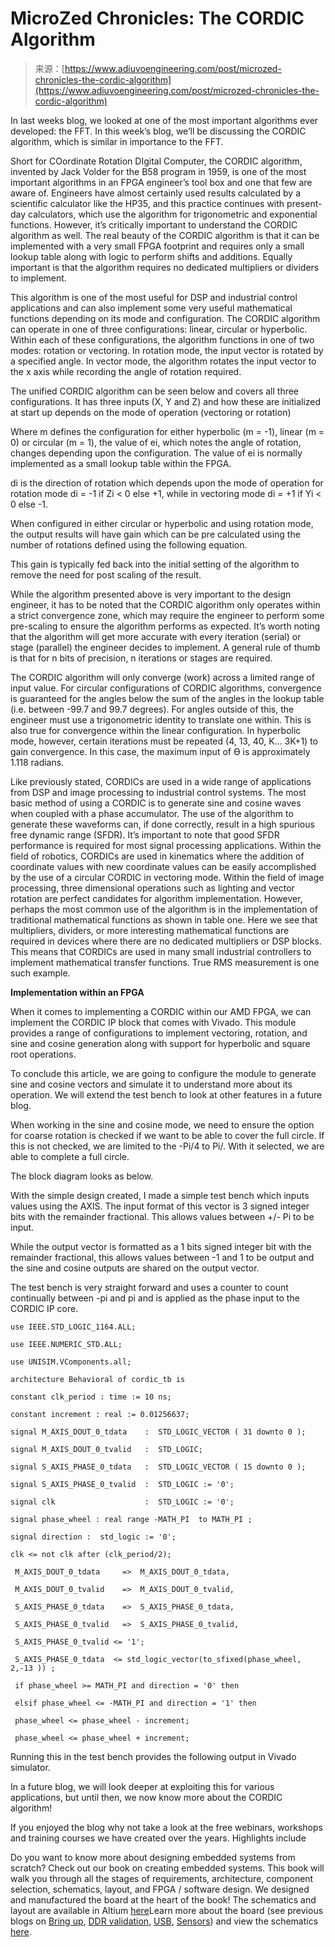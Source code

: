 <!--yml
category: 未分类
date: 2024-05-27 14:55:07
-->

# MicroZed Chronicles: The CORDIC Algorithm

> 来源：[https://www.adiuvoengineering.com/post/microzed-chronicles-the-cordic-algorithm](https://www.adiuvoengineering.com/post/microzed-chronicles-the-cordic-algorithm)

In last weeks blog, we looked at one of the most important algorithms ever developed: the FFT. In this week’s blog, we’ll be discussing the CORDIC algorithm, which is similar in importance to the FFT.

Short for COordinate Rotation DIgital Computer, the CORDIC algorithm, invented by Jack Volder for the B58 program in 1959, is one of the most important algorithms in an FPGA engineer’s tool box and one that few are aware of. Engineers have almost certainly used results calculated by a scientific calculator like the HP35, and this practice continues with present-day calculators, which use the algorithm for trigonometric and exponential functions. However, it’s critically important to understand the CORDIC algorithm as well. The real beauty of the CORDIC algorithm is that it can be implemented with a very small FPGA footprint and requires only a small lookup table along with logic to perform shifts and additions. Equally important is that the algorithm requires no dedicated multipliers or dividers to implement.

This algorithm is one of the most useful for DSP and industrial control applications and can also implement some very useful mathematical functions depending on its mode and configuration. The CORDIC algorithm can operate in one of three configurations: linear, circular or hyperbolic. Within each of these configurations, the algorithm functions in one of two modes: rotation or vectoring. In rotation mode, the input vector is rotated by a specified angle. In vector mode, the algorithm rotates the input vector to the x axis while recording the angle of rotation required.

The unified CORDIC algorithm can be seen below and covers all three configurations. It has three inputs (X, Y and Z) and how these are initialized at start up depends on the mode of operation (vectoring or rotation)

Where m defines the configuration for either hyperbolic (m = -1), linear (m = 0) or circular (m = 1), the value of ei, which notes the angle of rotation, changes depending upon the configuration. The value of ei is normally implemented as a small lookup table within the FPGA.

di is the direction of rotation which depends upon the mode of operation for rotation mode di = -1 if Zi < 0 else +1, while in vectoring mode di = +1 if Yi < 0 else -1. 

When configured in either circular or hyperbolic and using rotation mode, the output results will have gain which can be pre calculated using the number of rotations defined using the following equation.

This gain is typically fed back into the initial setting of the algorithm to remove the need for post scaling of the result.

While the algorithm presented above is very important to the design engineer, it has to be noted that the CORDIC algorithm only operates within a strict convergence zone, which may require the engineer to perform some pre-scaling to ensure the algorithm performs as expected. It’s worth noting that the algorithm will get more accurate with every iteration (serial) or stage (parallel) the engineer decides to implement. A general rule of thumb is that for n bits of precision, n iterations or stages are required.

The CORDIC algorithm will only converge (work) across a limited range of input value. For circular configurations of CORDIC algorithms, convergence is guaranteed for the angles below the sum of the angles in the lookup table (i.e. between -99.7 and 99.7 degrees). For angles outside of this, the engineer must use a trigonometric identity to translate one within. This is also true for convergence within the linear configuration. In hyperbolic mode, however, certain iterations must be repeated (4, 13, 40, K… 3K+1) to gain convergence. In this case, the maximum input of Ɵ is approximately 1.118 radians.

Like previously stated, CORDICs are used in a wide range of applications from DSP and image processing to industrial control systems. The most basic method of using a CORDIC is to generate sine and cosine waves when coupled with a phase accumulator. The use of the algorithm to generate these waveforms can, if done correctly, result in a high spurious free dynamic range (SFDR). It’s important to note that good SFDR performance is required for most signal processing applications. Within the field of robotics, CORDICs are used in kinematics where the addition of coordinate values with new coordinate values can be easily accomplished by the use of a circular CORDIC in vectoring mode. Within the field of image processing, three dimensional operations such as lighting and vector rotation are perfect candidates for algorithm implementation. However, perhaps the most common use of the algorithm is in the implementation of traditional mathematical functions as shown in table one. Here we see that multipliers, dividers, or more interesting mathematical functions are required in devices where there are no dedicated multipliers or DSP blocks. This means that CORDICs are used in many small industrial controllers to implement mathematical transfer functions. True RMS measurement is one such example.

**Implementation within an FPGA**

When it comes to implementing a CORDIC within our AMD FPGA, we can implement the CORDIC IP block that comes with Vivado. This module provides a range of configurations to implement vectoring, rotation, and sine and cosine generation along with support for hyperbolic and square root operations.

To conclude this article, we are going to configure the module to generate sine and cosine vectors and simulate it to understand more about its operation. We will extend the test bench to look at other features in a future blog.

When working in the sine and cosine mode, we need to ensure the option for coarse rotation is checked if we want to be able to cover the full circle. If this is not checked, we are limited to the -Pi/4 to Pi/. With it selected, we are able to complete a full circle.

The block diagram looks as below.

With the simple design created, I made a simple test bench which inputs values using the AXIS. The input format of this vector is 3 signed integer bits with the remainder fractional. This allows values between +/- Pi to be input.

While the output vector is formatted as a 1 bits signed integer bit with the remainder fractional, this allows values between -1 and 1 to be output and the sine and cosine outputs are shared on the output vector.

The test bench is very straight forward and uses a counter to count continually between -pi and pi and is applied as the phase input to the CORDIC IP core.

```
use IEEE.STD_LOGIC_1164.ALL;
```

```
use IEEE.NUMERIC_STD.ALL;
```

```
use UNISIM.VComponents.all;
```

```
architecture Behavioral of cordic_tb is
```

```
constant clk_period : time := 10 ns;
```

```
constant increment : real := 0.01256637;
```

```
signal M_AXIS_DOUT_0_tdata    :  STD_LOGIC_VECTOR ( 31 downto 0 );
```

```
signal M_AXIS_DOUT_0_tvalid   :  STD_LOGIC; 
```

```
signal S_AXIS_PHASE_0_tdata   :  STD_LOGIC_VECTOR ( 15 downto 0 ); 
```

```
signal S_AXIS_PHASE_0_tvalid  :  STD_LOGIC := '0'; 
```

```
signal clk                    :  STD_LOGIC := '0'; 
```

```
signal phase_wheel : real range -MATH_PI  to MATH_PI ; 
```

```
signal direction :  std_logic := '0'; 
```

```
clk <= not clk after (clk_period/2);
```

```
 M_AXIS_DOUT_0_tdata     =>  M_AXIS_DOUT_0_tdata, 
```

```
 M_AXIS_DOUT_0_tvalid    =>  M_AXIS_DOUT_0_tvalid, 
```

```
 S_AXIS_PHASE_0_tdata    =>  S_AXIS_PHASE_0_tdata, 
```

```
 S_AXIS_PHASE_0_tvalid   =>  S_AXIS_PHASE_0_tvalid, 
```

```
 S_AXIS_PHASE_0_tvalid <= '1';
```

```
 S_AXIS_PHASE_0_tdata  <= std_logic_vector(to_sfixed(phase_wheel, 2,-13 )) ; 
```

```
 if phase_wheel >= MATH_PI and direction = '0' then
```

```
 elsif phase_wheel <= -MATH_PI and direction = '1' then 
```

```
 phase_wheel <= phase_wheel - increment;
```

```
 phase_wheel <= phase_wheel + increment;
```

Running this in the test bench provides the following output in Vivado simulator.

In a future blog, we will look deeper at exploiting this for various applications, but until then, we now know more about the CORDIC algorithm!

If you enjoyed the blog why not take a look at the free webinars, workshops and training courses we have created over the years. Highlights include

Do you want to know more about designing embedded systems from scratch? Check out our book on creating embedded systems. This book will walk you through all the stages of requirements, architecture, component selection, schematics, layout, and FPGA / software design. We designed and manufactured the board at the heart of the book! The schematics and layout are available in Altium [here](https://www.e3designers.com/altium-365)Learn more about the board (see previous blogs on [Bring up](https://www.adiuvoengineering.com/post/microzed-chronicles-configuring-zynq-on-a-custom-board), [DDR validation,](https://www.adiuvoengineering.com/post/microzed-chronicles-validating-your-custom-zynq-board-memory) [USB](https://www.adiuvoengineering.com/post/microzed-chronicles-smart-sensor-iot-board-getting-usb-up-and-running), [Sensors](https://www.adiuvoengineering.com/post/microzed-chronicles-petalinux-i2c-in-the-ps-and-axi-iic)) and view the schematics [here](https://www.adiuvoengineering.com/post/sensorsthink-board-schematic).